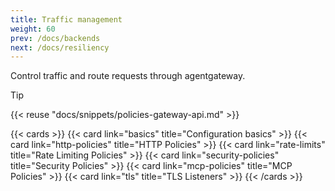 ```yaml
---
title: Traffic management
weight: 60
prev: /docs/backends
next: /docs/resiliency
---
```


Control traffic and route requests through agentgateway.

> [!TIP]
> {{< reuse "docs/snippets/policies-gateway-api.md" >}}

{{< cards >}}
  {{< card link="basics" title="Configuration basics" >}}
  {{< card link="http-policies" title="HTTP Policies" >}}
  {{< card link="rate-limits" title="Rate Limiting Policies" >}}
  {{< card link="security-policies" title="Security Policies" >}}
  {{< card link="mcp-policies" title="MCP Policies" >}}
  {{< card link="tls" title="TLS Listeners" >}}
{{< /cards >}}